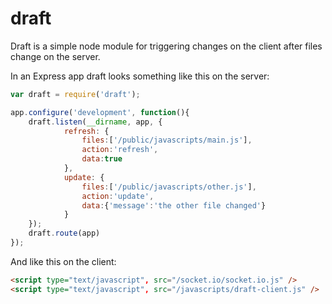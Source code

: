 draft
=====

Draft is a simple node module for triggering changes on the client after files change on the server.

In an Express app draft looks something like this on the server:

```js
var draft = require('draft');

app.configure('development', function(){
	draft.listen(__dirname, app, {
			refresh: {
				files:['/public/javascripts/main.js'], 
				action:'refresh', 
				data:true
			},
			update: {
				files:['/public/javascripts/other.js'], 
				action:'update', 
				data:{'message':'the other file changed'}
			}
	});
	draft.route(app)
});
```

And like this on the client:

```html
<script type="text/javascript", src="/socket.io/socket.io.js" />
<script type="text/javascript", src="/javascripts/draft-client.js" />
```

